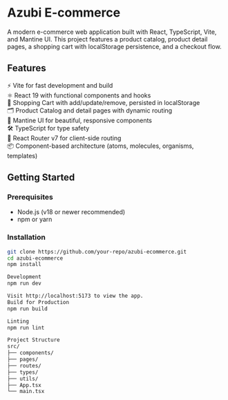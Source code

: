 # Azubi E-commerce

A modern e-commerce web application built with React, TypeScript, Vite, and Mantine UI. This project features a product catalog, product detail pages, a shopping cart with localStorage persistence, and a checkout flow.

## Features

⚡️ Vite for fast development and build  
⚛️ React 19 with functional components and hooks  
🛒 Shopping Cart with add/update/remove, persisted in localStorage  
🗂 Product Catalog and detail pages with dynamic routing  
🎨 Mantine UI for beautiful, responsive components  
🛠 TypeScript for type safety  
🧭 React Router v7 for client-side routing  
📦 Component-based architecture (atoms, molecules, organisms, templates)  

## Getting Started

### Prerequisites
- Node.js (v18 or newer recommended)
- npm or yarn

### Installation
```bash
git clone https://github.com/your-repo/azubi-ecommerce.git
cd azubi-ecommerce
npm install

Development
npm run dev

Visit http://localhost:5173 to view the app.
Build for Production
npm run build

Linting
npm run lint

Project Structure
src/
├── components/
├── pages/
├── routes/
├── types/
├── utils/
├── App.tsx
└── main.tsx
